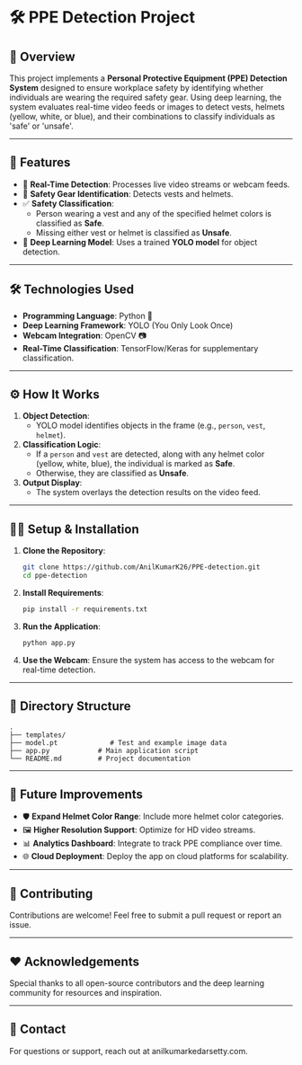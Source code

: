 # 🛠️ PPE Detection Project

## 🚀 Overview
This project implements a **Personal Protective Equipment (PPE) Detection System** designed to ensure workplace safety by identifying whether individuals are wearing the required safety gear. Using deep learning, the system evaluates real-time video feeds or images to detect vests, helmets (yellow, white, or blue), and their combinations to classify individuals as 'safe' or 'unsafe'.

---

## 🧠 Features

- 🎥 **Real-Time Detection**: Processes live video streams or webcam feeds.
- 🦺 **Safety Gear Identification**: Detects vests and helmets.
- ✅ **Safety Classification**:
  - Person wearing a vest and any of the specified helmet colors is classified as **Safe**.
  - Missing either vest or helmet is classified as **Unsafe**.
- 🤖 **Deep Learning Model**: Uses a trained **YOLO model** for object detection.

---

## 🛠️ Technologies Used

- **Programming Language**: Python 🐍
- **Deep Learning Framework**: YOLO (You Only Look Once)
- **Webcam Integration**: OpenCV 📷
- **Real-Time Classification**: TensorFlow/Keras for supplementary classification.

---

## ⚙️ How It Works
1. **Object Detection**:
   - YOLO model identifies objects in the frame (e.g., `person`, `vest`, `helmet`).
2. **Classification Logic**:
   - If a `person` and `vest` are detected, along with any helmet color (yellow, white, blue), the individual is marked as **Safe**.
   - Otherwise, they are classified as **Unsafe**.
3. **Output Display**:
   - The system overlays the detection results on the video feed.

---

## 🧑‍💻 Setup & Installation

1. **Clone the Repository**:
   ```bash
   git clone https://github.com/AnilKumarK26/PPE-detection.git
   cd ppe-detection
   ```

2. **Install Requirements**:
   ```bash
   pip install -r requirements.txt
   ```

3. **Run the Application**:
   ```bash
   python app.py
   ```

4. **Use the Webcam**:
   Ensure the system has access to the webcam for real-time detection.

---

## 📂 Directory Structure

```
.
├── templates/           
├── model.pt             # Test and example image data
├── app.py            # Main application script
└── README.md         # Project documentation
```

---

## 🔬 Future Improvements

- 🛡️ **Expand Helmet Color Range**: Include more helmet color categories.
- 🖼️ **Higher Resolution Support**: Optimize for HD video streams.
- 📊 **Analytics Dashboard**: Integrate to track PPE compliance over time.
- 🌐 **Cloud Deployment**: Deploy the app on cloud platforms for scalability.

---

## 🤝 Contributing
Contributions are welcome! Feel free to submit a pull request or report an issue.

---


## ❤️ Acknowledgements
Special thanks to all open-source contributors and the deep learning community for resources and inspiration.

---

## 📧 Contact
For questions or support, reach out at anilkumarkedarsetty.com.

